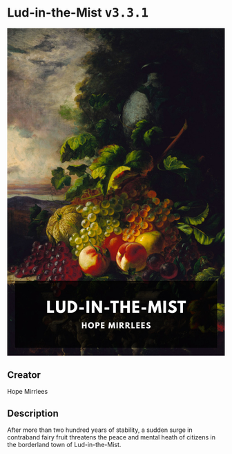 
# Lud-in-the-Mist <kbd>v3.3.1</kbd>

<center>
  <img src="./cover-1024.jpg"/>
</center>

## Creator
Hope Mirrlees

## Description
After more than two hundred years of stability, a sudden surge in contraband fairy fruit threatens the peace and mental heath of citizens in the borderland town of Lud-in-the-Mist.
